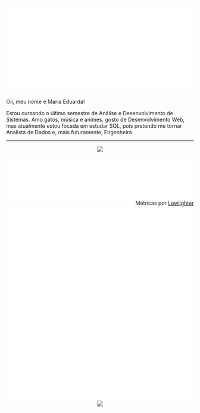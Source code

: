 <p align="center">
  <img src="metrics.classic.svg"  alt=Metrics />
</p>
<div>
  Oii, meu nome é Maria Eduarda!
<p>Estou cursando o último semestre de Análise e Desenvolvimento de Sistemas. 
Amo gatos, música e animes.
gosto de Desenvolvimento Web, mas atualmente estou focada em estudar SQL, pois pretendo me tornar Analista de Dados e, mais futuramente, Engenheira.</p>
</div>
<hr>

<p align="center">
  <a href="https://skillicons.dev">
    <img src="https://skillicons.dev/icons?i=git,github,html,css,js,py,mysql,notion,windows" />
  </a>
</p>

<img align= "right" src="metrics.plugin.languages.svg"/>

<div align="right">
<p> Métricas por <a href="https://github.com/lowlighter/metrics">Lowlighter</a></p>
</div>

<img align= "left" src= "metrics.plugin.anilist.svg" />
<img align= "right" src="metrics.plugin.habits.facts.svg"/>

<div align="center">
  <img align="center" src="https://i.pinimg.com/736x/65/cc/b5/65ccb5262f350d3b5c943bc0db0fcf0f.jpg"/>
</div>
